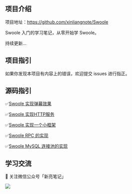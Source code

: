 ## 项目介绍

项目地址：https://github.com/xinliangnote/Swoole

Swoole 入门的学习笔记，从零开始学 Swoole。

持续更新... 

## 项目指引

如果你发现本项目有内容上的错误，欢迎提交 issues 进行指正。

## 源码指引

:white_check_mark:[Swoole 实现弹幕效果](https://github.com/xinliangnote/Swoole/blob/master/codes/04-Swoole%20WebSocket%20的应用)

:white_check_mark:[Swoole 实现HTTP服务](https://github.com/xinliangnote/Swoole/blob/master/codes/05-Swoole%20HTTP%20的应用)

:white_check_mark:[Swoole 实现一个小框架](https://github.com/xinliangnote/Swoole/blob/master/codes/07-Swoole%20整合成一个小框架)

:white_check_mark:[Swoole RPC 的实现](https://github.com/xinliangnote/Swoole/blob/master/codes/08-Swoole%20RPC%20的实现)

:white_check_mark:[Swoole MySQL 连接池的实现](https://github.com/xinliangnote/Swoole/blob/master/codes/09-Swoole%20MySQL%20连接池的实现)


## 学习交流

:star2: 关注微信公众号「新亮笔记」

![](https://github.com/xinliangnote/Go/blob/master/00-基础语法/images/qr.jpg)
